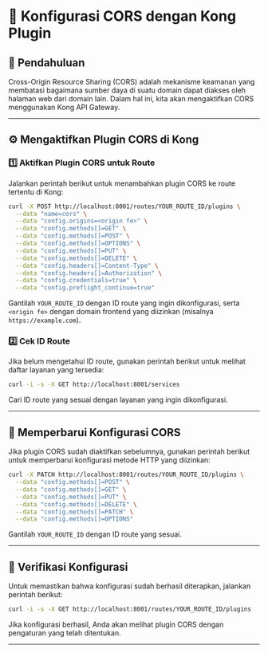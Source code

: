 # 📌 Konfigurasi CORS dengan Kong Plugin

## 🎯 Pendahuluan
Cross-Origin Resource Sharing (CORS) adalah mekanisme keamanan yang membatasi bagaimana sumber daya di suatu domain dapat diakses oleh halaman web dari domain lain. Dalam hal ini, kita akan mengaktifkan CORS menggunakan Kong API Gateway.

---

## ⚙️ Mengaktifkan Plugin CORS di Kong

### 1️⃣ **Aktifkan Plugin CORS untuk Route**
Jalankan perintah berikut untuk menambahkan plugin CORS ke route tertentu di Kong:

```sh
curl -X POST http://localhost:8001/routes/YOUR_ROUTE_ID/plugins \
  --data "name=cors" \
  --data "config.origins=<origin fe>" \
  --data "config.methods[]=GET" \
  --data "config.methods[]=POST" \
  --data "config.methods[]=OPTIONS" \
  --data "config.methods[]=PUT" \
  --data "config.methods[]=DELETE" \
  --data "config.headers[]=Content-Type" \
  --data "config.headers[]=Authorization" \
  --data "config.credentials=true" \
  --data "config.preflight_continue=true"
```

Gantilah `YOUR_ROUTE_ID` dengan ID route yang ingin dikonfigurasi, serta `<origin fe>` dengan domain frontend yang diizinkan (misalnya `https://example.com`).

### 2️⃣ **Cek ID Route**
Jika belum mengetahui ID route, gunakan perintah berikut untuk melihat daftar layanan yang tersedia:

```sh
curl -i -s -X GET http://localhost:8001/services
```

Cari ID route yang sesuai dengan layanan yang ingin dikonfigurasi.

---

## 🔄 Memperbarui Konfigurasi CORS
Jika plugin CORS sudah diaktifkan sebelumnya, gunakan perintah berikut untuk memperbarui konfigurasi metode HTTP yang diizinkan:

```sh
curl -X PATCH http://localhost:8001/routes/YOUR_ROUTE_ID/plugins \
  --data "config.methods[]=POST" \
  --data "config.methods[]=GET" \
  --data "config.methods[]=PUT" \
  --data "config.methods[]=DELETE" \
  --data "config.methods[]=PATCH" \
  --data "config.methods[]=OPTIONS"
```

Gantilah `YOUR_ROUTE_ID` dengan ID route yang sesuai.

---

## 🔎 Verifikasi Konfigurasi
Untuk memastikan bahwa konfigurasi sudah berhasil diterapkan, jalankan perintah berikut:

```sh
curl -i -s -X GET http://localhost:8001/routes/YOUR_ROUTE_ID/plugins
```

Jika konfigurasi berhasil, Anda akan melihat plugin CORS dengan pengaturan yang telah ditentukan.

---

